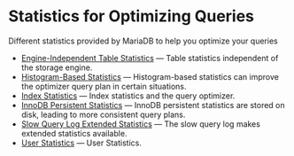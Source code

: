 # Statistics for Optimizing Queries

Different statistics provided by MariaDB to help you optimize your queries

- [Engine-Independent Table Statistics](/replication/optimization-and-tuning/query-optimizations/statistics-for-optimizing-queries/engine-independent-table-statistics/) — Table statistics independent of the storage engine.
- [Histogram-Based Statistics](/replication/optimization-and-tuning/query-optimizations/statistics-for-optimizing-queries/histogram-based-statistics/) — Histogram-based statistics can improve the optimizer query plan in certain situations.
- [Index Statistics](/replication/optimization-and-tuning/optimization-and-indexes/index-statistics/) — Index statistics and the query optimizer.
- [InnoDB Persistent Statistics](/replication/optimization-and-tuning/query-optimizations/statistics-for-optimizing-queries/innodb-persistent-statistics/) — InnoDB persistent statistics are stored on disk, leading to more consistent query plans.
- [Slow Query Log Extended Statistics](/replication/optimization-and-tuning/query-optimizations/statistics-for-optimizing-queries/slow-query-log-extended-statistics/) — The slow query log makes extended statistics available.
- [User Statistics](/replication/optimization-and-tuning/query-optimizations/statistics-for-optimizing-queries/user-statistics/) — User Statistics.